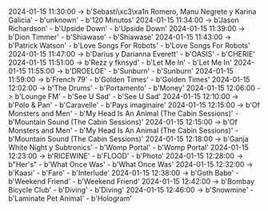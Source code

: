 2024-01-15 11:30:00 -> b'Sebasti\xc3\xa1n Romero, Manu Negrete y Karina Galicia' - b'unknown' - b'120 Minutos'
2024-01-15 11:34:00 -> b'Jason Richardson' - b'Upside Down' - b'Upside Down'
2024-01-15 11:39:00 -> b'Dion Timmer' - b'Shiawase' - b'Shiawase'
2024-01-15 11:43:00 -> b'Patrick Watson' - b'Love Songs For Robots' - b'Love Songs For Robots'
2024-01-15 11:47:00 -> b'Darius y Darianna Everett' - b'OASIS' - b'CHERIE'
2024-01-15 11:51:00 -> b'Rezz y fknsyd' - b'Let Me In' - b'Let Me In'
2024-01-15 11:55:00 -> b'DROELOE' - b'Sunburn' - b'Sunburn'
2024-01-15 11:59:00 -> b'French 79' - b'Golden Times' - b'Golden Times'
2024-01-15 12:02:00 -> b'The Drums' - b'Portamento' - b'Money'
2024-01-15 12:06:00 -> b'Lounge FM' - b'See U Sad' - b'See U Sad'
2024-01-15 12:10:00 -> b'Polo & Pan' - b'Caravelle' - b'Pays imaginaire'
2024-01-15 12:15:00 -> b'Of Monsters and Men' - b'My Head Is An Animal (The Cabin Sessions)' - b'Mountain Sound (The Cabin Sessions)'
2024-01-15 12:15:00 -> b'Of Monsters and Men' - b'My Head Is An Animal (The Cabin Sessions)' - b'Mountain Sound (The Cabin Sessions)'
2024-01-15 12:18:00 -> b'Ganja White Night y Subtronics' - b'Womp Portal' - b'Womp Portal'
2024-01-15 12:23:00 -> b'RICEWINE' - b'FLOOD' - b'Photo'
2024-01-15 12:28:00 -> b"Her's" - b'What Once Was' - b'What Once Was'
2024-01-15 12:32:00 -> b'Kaasi' - b'Faro' - b'Interlude'
2024-01-15 12:38:00 -> b'Goth Babe' - b'Weekend Friend' - b'Weekend Friend'
2024-01-15 12:42:00 -> b'Bombay Bicycle Club' - b'Diving' - b'Diving'
2024-01-15 12:46:00 -> b'Snowmine' - b'Laminate Pet Animal' - b'Hologram'

